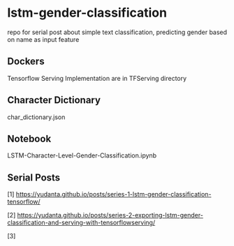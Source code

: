 # lstm-gender-classification
repo for serial post about simple text classification, predicting gender based on name as input feature

## Dockers
Tensorflow Serving Implementation are in TFServing directory

## Character Dictionary
char_dictionary.json

## Notebook
LSTM-Character-Level-Gender-Classification.ipynb
## Serial Posts
[1] https://yudanta.github.io/posts/series-1-lstm-gender-classification-tensorflow/

[2] https://yudanta.github.io/posts/series-2-exporting-lstm-gender-classification-and-serving-with-tensorflowserving/

[3]

